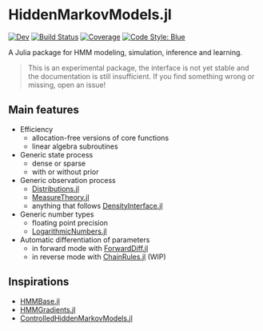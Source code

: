 # HiddenMarkovModels.jl

[![Dev](https://img.shields.io/badge/docs-dev-blue.svg)](https://gdalle.github.io/HiddenMarkovModels.jl/dev/)
[![Build Status](https://github.com/gdalle/HiddenMarkovModels.jl/actions/workflows/CI.yml/badge.svg?branch=main)](https://github.com/gdalle/HiddenMarkovModels.jl/actions/workflows/CI.yml?query=branch%3Amain)
[![Coverage](https://codecov.io/gh/gdalle/HiddenMarkovModels.jl/branch/main/graph/badge.svg)](https://app.codecov.io/gh/gdalle/HiddenMarkovModels.jl)
[![Code Style: Blue](https://img.shields.io/badge/code%20style-blue-4495d1.svg)](https://github.com/invenia/BlueStyle)

A Julia package for HMM modeling, simulation, inference and learning.

> This is an experimental package, the interface is not yet stable and the documentation is still insufficient. If you find something wrong or missing, open an issue!

## Main features

- Efficiency
  - allocation-free versions of core functions
  - linear algebra subroutines
- Generic state process
  - dense or sparse
  - with or without prior
- Generic observation process
  - [Distributions.jl](https://github.com/JuliaStats/Distributions.jl)
  - [MeasureTheory.jl](https://github.com/cscherrer/MeasureTheory.jl)
  - anything that follows [DensityInterface.jl](https://github.com/JuliaMath/DensityInterface.jl)
- Generic number types
  - floating point precision
  - [LogarithmicNumbers.jl](https://github.com/cjdoris/LogarithmicNumbers.jl)
- Automatic differentiation of parameters
  - in forward mode with [ForwardDiff.jl](https://github.com/JuliaDiff/ForwardDiff.jl)
  - in reverse mode with [ChainRules.jl](https://github.com/JuliaDiff/ChainRules.jl) (WIP)

## Inspirations

- [HMMBase.jl](https://github.com/maxmouchet/HMMBase.jl)
- [HMMGradients.jl](https://github.com/idiap/HMMGradients.jl)
- [ControlledHiddenMarkovModels.jl](https://github.com/gdalle/ControlledHiddenMarkovModels.jl)
